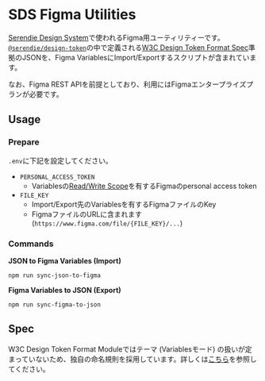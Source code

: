 # SDS Figma Utilities

[Serendie Design System](https://serendie.design/)で使われるFigma用ユーティリティーです。
[`@serendie/design-token`](https://github.com/serendie/design-tokens)の中で定義される[W3C Design Token Format Spec](https://tr.designtokens.org/format/)準拠のJSONを、Figma VariablesにImport/Exportするスクリプトが含まれています。

なお、Figma REST APIを前提としており、利用にはFigmaエンタープライズプランが必要です。

## Usage

### Prepare

`.env`に下記を設定してください。

- `PERSONAL_ACCESS_TOKEN`
  - Variablesの[Read/Write Scope](https://www.figma.com/developers/api#authentication-scopes)を有するFigmaのpersonal access token
- `FILE_KEY`
  - Import/Export先のVariablesを有するFigmaファイルのKey
  - FigmaファイルのURLに含まれます (`https://www.figma.com/file/{FILE_KEY}/...`)

### Commands

**JSON to Figma Variables (Import)**
```
npm run sync-json-to-figma
```

**Figma Variables to JSON (Export)**
```
npm run sync-figma-to-json
```

## Spec

W3C Design Token Format Moduleではテーマ (Variablesモード) の扱いが定まっていないため、独自の命名規則を採用しています。詳しくは[こちら](https://github.com/serendie/serendie/tree/main/design-tokens#%E4%BB%95%E6%A7%98)を参照してください。

